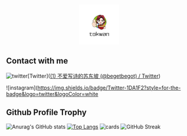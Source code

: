 

<p align="center">
  <img width="108" src=./README.assets/logo_20221212_uugai.com-1670815490572.png />

## Contact with me

![twitter](https://img.shields.io/badge/Twitter-1DA1F2?style=for-the-badge&logo=twitter&logoColor=white)[Twitter]([(1) 不爱写诗的苏东坡 (@begetbegot) / Twitter](https://twitter.com/begetbegot))

![instagram](https://img.shields.io/badge/Twitter-1DA1F2?style=for-the-badge&logo=twitter&logoColor=white



<h2> Github Profile Trophy</h2>

![Anurag's GitHub stats](https://github-readme-stats.vercel.app/api?username=Leetungkwan&show_icons=true&theme=synthwave&show_owner)
[![Top Langs](https://github-readme-stats.vercel.app/api/top-langs/?username=Leetungkwan&layout=compact)](https://github.com/anuraghazra/github-readme-stats)
![cards](https://github-profile-summary-cards.vercel.app/api/cards/profile-details?username=Leetungkwan&theme=vue)
![GitHub Streak](https://github-readme-streak-stats.herokuapp.com?user=Leetungkwan&theme=neon-palenight&hide_border=true)
